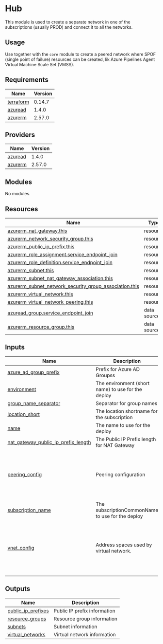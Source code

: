 # Hub

This module is used to create a separate network in one of the subscriptions (usually PROD) and connect it to all the networks.

## Usage

Use together with the `core` module to create a peered network where SPOF (single point of failure) resources can be created, lik Azure Pipelines Agent Virtual Machine Scale Set (VMSS).

## Requirements

| Name | Version |
|------|---------|
| <a name="requirement_terraform"></a> [terraform](#requirement\_terraform) | 0.14.7 |
| <a name="requirement_azuread"></a> [azuread](#requirement\_azuread) | 1.4.0 |
| <a name="requirement_azurerm"></a> [azurerm](#requirement\_azurerm) | 2.57.0 |

## Providers

| Name | Version |
|------|---------|
| <a name="provider_azuread"></a> [azuread](#provider\_azuread) | 1.4.0 |
| <a name="provider_azurerm"></a> [azurerm](#provider\_azurerm) | 2.57.0 |

## Modules

No modules.

## Resources

| Name | Type |
|------|------|
| [azurerm_nat_gateway.this](https://registry.terraform.io/providers/hashicorp/azurerm/2.57.0/docs/resources/nat_gateway) | resource |
| [azurerm_network_security_group.this](https://registry.terraform.io/providers/hashicorp/azurerm/2.57.0/docs/resources/network_security_group) | resource |
| [azurerm_public_ip_prefix.this](https://registry.terraform.io/providers/hashicorp/azurerm/2.57.0/docs/resources/public_ip_prefix) | resource |
| [azurerm_role_assignment.service_endpoint_join](https://registry.terraform.io/providers/hashicorp/azurerm/2.57.0/docs/resources/role_assignment) | resource |
| [azurerm_role_definition.service_endpoint_join](https://registry.terraform.io/providers/hashicorp/azurerm/2.57.0/docs/resources/role_definition) | resource |
| [azurerm_subnet.this](https://registry.terraform.io/providers/hashicorp/azurerm/2.57.0/docs/resources/subnet) | resource |
| [azurerm_subnet_nat_gateway_association.this](https://registry.terraform.io/providers/hashicorp/azurerm/2.57.0/docs/resources/subnet_nat_gateway_association) | resource |
| [azurerm_subnet_network_security_group_association.this](https://registry.terraform.io/providers/hashicorp/azurerm/2.57.0/docs/resources/subnet_network_security_group_association) | resource |
| [azurerm_virtual_network.this](https://registry.terraform.io/providers/hashicorp/azurerm/2.57.0/docs/resources/virtual_network) | resource |
| [azurerm_virtual_network_peering.this](https://registry.terraform.io/providers/hashicorp/azurerm/2.57.0/docs/resources/virtual_network_peering) | resource |
| [azuread_group.service_endpoint_join](https://registry.terraform.io/providers/hashicorp/azuread/1.4.0/docs/data-sources/group) | data source |
| [azurerm_resource_group.this](https://registry.terraform.io/providers/hashicorp/azurerm/2.57.0/docs/data-sources/resource_group) | data source |

## Inputs

| Name | Description | Type | Default | Required |
|------|-------------|------|---------|:--------:|
| <a name="input_azure_ad_group_prefix"></a> [azure\_ad\_group\_prefix](#input\_azure\_ad\_group\_prefix) | Prefix for Azure AD Groupss | `string` | `"az"` | no |
| <a name="input_environment"></a> [environment](#input\_environment) | The environment (short name) to use for the deploy | `string` | n/a | yes |
| <a name="input_group_name_separator"></a> [group\_name\_separator](#input\_group\_name\_separator) | Separator for group names | `string` | `"-"` | no |
| <a name="input_location_short"></a> [location\_short](#input\_location\_short) | The location shortname for the subscription | `string` | n/a | yes |
| <a name="input_name"></a> [name](#input\_name) | The name to use for the deploy | `string` | n/a | yes |
| <a name="input_nat_gateway_public_ip_prefix_length"></a> [nat\_gateway\_public\_ip\_prefix\_length](#input\_nat\_gateway\_public\_ip\_prefix\_length) | The Public IP Prefix length for NAT Gateway | `number` | `31` | no |
| <a name="input_peering_config"></a> [peering\_config](#input\_peering\_config) | Peering configuration | <pre>list(object({<br>    name                         = string<br>    remote_virtual_network_id    = string<br>    allow_forwarded_traffic      = bool<br>    use_remote_gateways          = bool<br>    allow_virtual_network_access = bool<br>  }))</pre> | `[]` | no |
| <a name="input_subscription_name"></a> [subscription\_name](#input\_subscription\_name) | The subscriptionCommonName to use for the deploy | `string` | n/a | yes |
| <a name="input_vnet_config"></a> [vnet\_config](#input\_vnet\_config) | Address spaces used by virtual network. | <pre>object({<br>    address_space = list(string)<br>    subnets = list(object({<br>      name              = string<br>      cidr              = string<br>      service_endpoints = list(string)<br>    }))<br>  })</pre> | n/a | yes |

## Outputs

| Name | Description |
|------|-------------|
| <a name="output_public_ip_prefixes"></a> [public\_ip\_prefixes](#output\_public\_ip\_prefixes) | Public IP prefix information |
| <a name="output_resource_groups"></a> [resource\_groups](#output\_resource\_groups) | Resource group information |
| <a name="output_subnets"></a> [subnets](#output\_subnets) | Subnet information |
| <a name="output_virtual_networks"></a> [virtual\_networks](#output\_virtual\_networks) | Virtual network information |
